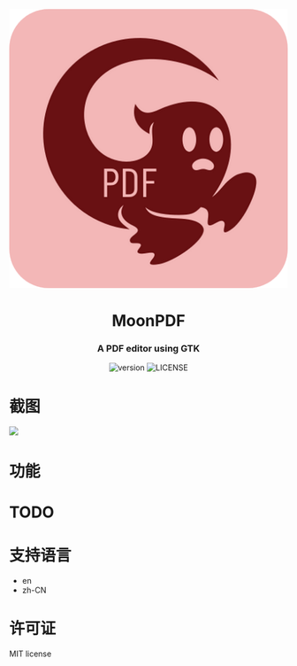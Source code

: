 <!-- 介绍 -->
<div align="center">
    <img src="./icons/icon.png" />
    <h1>MoonPDF</h1>
    <h3>A PDF editor using GTK</h3>
</div>

<!-- 徽章 -->
<div align="center">

![version](https://img.shields.io/badge/version-0.1-blue)
![LICENSE](https://img.shields.io/badge/LICENSE-MIT-green)

</div>

# 截图

<img src="./screenshots/1.png" />

# 功能


# TODO


# 支持语言

 - en
 - zh-CN


# 许可证

MIT license

